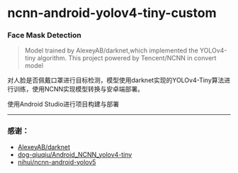 # ncnn-android-yolov4-tiny-custom

### Face Mask Detection

> Model trained by AlexeyAB/darknet,which implemented the YOLOv4-tiny algorithm.
> This project powered by Tencent/NCNN in convert model

对人脸是否佩戴口罩进行目标检测，模型使用darknet实现的YOLOv4-Tiny算法进行训练，使用NCNN实现模型转换与安卓端部署。

使用Android Studio进行项目构建与部署

---

### 感谢：

+ [AlexeyAB/darknet](https://github.com/AlexeyAB/)
+ [dog-qiuqiu/Android_NCNN_yolov4-tiny](https://github.com/dog-qiuqiu/Android_NCNN_yolov4-tiny)
+ [nihui/ncnn-android-yolov5](https://github.com/nihui/ncnn-android-yolov5)


